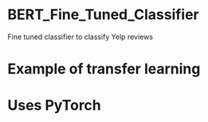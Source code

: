 # BERT_Fine_Tuned_Classifier
Fine tuned classifier to classify Yelp reviews

# Example of transfer learning

# Uses PyTorch
